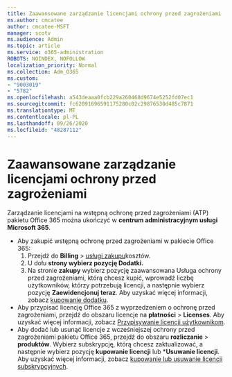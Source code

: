 ```yaml
---
title: Zaawansowane zarządzanie licencjami ochrony przed zagrożeniami
ms.author: cmcatee
author: cmcatee-MSFT
manager: scotv
ms.audience: Admin
ms.topic: article
ms.service: o365-administration
ROBOTS: NOINDEX, NOFOLLOW
localization_priority: Normal
ms.collection: Adm_O365
ms.custom:
- "9003019"
- "5782"
ms.openlocfilehash: a543deaaa0fcb229a260468d9674e5252fd07ec1
ms.sourcegitcommit: fc62091696591175280c02c29876530d485c7871
ms.translationtype: MT
ms.contentlocale: pl-PL
ms.lasthandoff: 09/26/2020
ms.locfileid: "48287112"
---
```

# <a name="advanced-threat-protection-license-management"></a>Zaawansowane zarządzanie licencjami ochrony przed zagrożeniami

Zarządzanie licencjami na wstępną ochronę przed zagrożeniami (ATP) pakietu Office 365 można ukończyć w  **centrum administracyjnym usługi Microsoft 365**.

- Aby zakupić wstępną ochronę przed zagrożeniami w pakiecie Office 365:
    1. Przejdź do **Billing**  >  [usługi zakupu](https://go.microsoft.com/fwlink/p/?linkid=868433)kosztów.
    2. U dołu **strony wybierz pozycję Dodatki.**
    3. Na stronie **zakupy** wybierz pozycję zaawansowana Usługa ochrony przed zagrożeniami, którą chcesz kupić, wprowadź liczbę użytkowników, którzy potrzebują licencji, a następnie wybierz pozycję **Zaewidencjonuj teraz**. Aby uzyskać więcej informacji, zobacz [kupowanie dodatku](https://docs.microsoft.com/microsoft-365/commerce/buy-or-edit-an-add-on).
- Aby przypisać licencję Office 365 z wyprzedzeniem o ochronę przed zagrożeniami, przejdź do obszaru licencje na **płatności**  >  **Licenses**. Aby uzyskać więcej informacji, zobacz [Przypisywanie licencji użytkownikom](https://docs.microsoft.com/microsoft-365/admin/manage/assign-licenses-to-users).
- Aby dodać lub usunąć licencje z wcześniejszej ochrony przed zagrożeniami pakietu Office 365, przejdź do obszaru **rozliczanie**  >  **produktów**. Wybierz subskrypcję, którą chcesz zaktualizować, a następnie wybierz pozycję **kupowanie licencji** lub ***Usuwanie licencji**. Aby uzyskać więcej informacji, zobacz [kupowanie lub usuwanie licencji subskrypcyjnych](https://docs.microsoft.com/microsoft-365/commerce/licenses/buy-licenses).